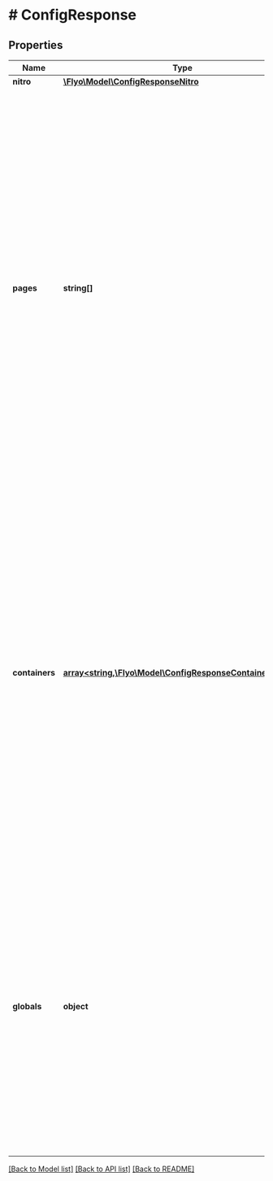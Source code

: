 # # ConfigResponse

## Properties

Name | Type | Description | Notes
------------ | ------------- | ------------- | -------------
**nitro** | [**\Flyo\Model\ConfigResponseNitro**](ConfigResponseNitro.md) |  | [optional]
**pages** | **string[]** | A unique array of slugs is available for the entire site configuration, providing you with the flexibility to register specific routes for your application or compare a slug against this array. This comparison enables you to determine whether to return a \&quot;404 Not Found\&quot; exception or handle the request differently. By utilizing this array, you can easily manage and control the slugs used in your application, ensuring that only valid and registered routes are accessible. This approach helps maintain the integrity and security of your site&#39;s navigation, preventing users from accessing undefined or unauthorized pages. | [optional]
**containers** | [**array<string,\Flyo\Model\ConfigResponseContainersValue>**](ConfigResponseContainersValue.md) | This endpoint manages containers, which are essential for constructing navigation menus. Each navigation menu is housed within a distinct container. These containers are identified by two key attributes: a label and an identifier. The label describes the menu&#39;s purpose or position (e.g., \&quot;Footer Nav\&quot; or \&quot;Main Nav\&quot;), while the identifier is a slug-formatted text for easy reference (e.g., \&quot;footer\&quot;). Within each container, there is an \&quot;items\&quot; object. This object contains the actual page items that make up the menu&#39;s structure. | [optional]
**globals** | **object** | The globals section serves as a crucial component in the overall structure of the code. It consists of an associative array that allows users to define their own unique keys, each of which contains an array of items representing data sourced from a Content Pool. This data is essential as it needs to be accessible throughout the entire scope of the website, ensuring its availability whenever required. By leveraging this globals section, developers can efficiently manage and access these globally significant data sets. | [optional]

[[Back to Model list]](../../README.md#models) [[Back to API list]](../../README.md#endpoints) [[Back to README]](../../README.md)
